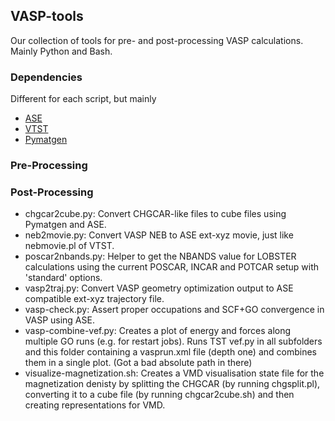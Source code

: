 ## VASP-tools
Our collection of tools for pre- and post-processing VASP calculations. Mainly Python and Bash.

### Dependencies
Different for each script, but mainly
- [ASE](https://wiki.fysik.dtu.dk/ase/)
- [VTST](http://theory.cm.utexas.edu/vtsttools/)
- [Pymatgen](https://pymatgen.org/)

### Pre-Processing

### Post-Processing
- chgcar2cube.py: Convert CHGCAR-like files to cube files using Pymatgen and ASE.
- neb2movie.py: Convert VASP NEB to ASE ext-xyz movie, just like nebmovie.pl of VTST.
- poscar2nbands.py: Helper to get the NBANDS value for LOBSTER calculations using the current POSCAR, INCAR and POTCAR setup with 'standard' options.
- vasp2traj.py: Convert VASP geometry optimization output to ASE compatible ext-xyz trajectory file.
- vasp-check.py: Assert proper occupations and SCF+GO convergence in VASP using ASE.
- vasp-combine-vef.py: Creates a plot of energy and forces along multiple GO runs (e.g. for restart jobs). Runs TST vef.py in all subfolders and this folder containing a vasprun.xml file (depth one) and combines them in a single plot. (Got a bad absolute path in there)
- visualize-magnetization.sh: Creates a VMD visualisation state file for the magnetization denisty by splitting the CHGCAR (by running chgsplit.pl), converting it to a cube file (by running chgcar2cube.sh) and then creating representations for VMD.
